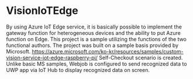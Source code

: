 # VisionIoTEdge
By using Azure IoT Edge service, it is basically possible to implement the gateway function for heterogeneous devices and the ability to put Azure function on Edge. This project is a sample utilizing the functions of the two functional authors.
The project was built on a sample basis provided by Microsoft.
https://azure.microsoft.com/ko-kr/resources/samples/custom-vision-service-iot-edge-raspberry-pi/
Self-Checkout scenario is created. Unlike basic MS samples, Webjob is configured to send recognized data to UWP app via IoT Hub to display recognized data on screen.